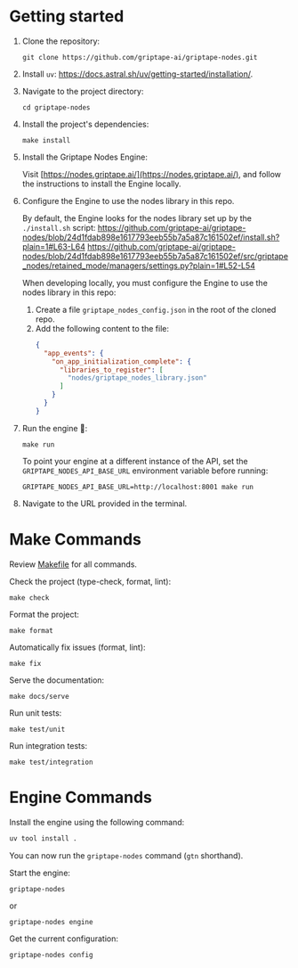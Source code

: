 # Getting started

1. Clone the repository:

   ```shell
   git clone https://github.com/griptape-ai/griptape-nodes.git
   ```

1. Install `uv`: https://docs.astral.sh/uv/getting-started/installation/.

1. Navigate to the project directory:

   ```shell
   cd griptape-nodes
   ```

1. Install the project's dependencies:

   ```shell
   make install
   ```

1. Install the Griptape Nodes Engine:

   Visit [https://nodes.griptape.ai/](https://nodes.griptape.ai/), and follow the instructions to install the Engine locally.

1. Configure the Engine to use the nodes library in this repo.

   By default, the Engine looks for the nodes library set up by the `./install.sh` script:
   https://github.com/griptape-ai/griptape-nodes/blob/24d1fdab898e1617793eeb55b7a5a87c161502ef/install.sh?plain=1#L63-L64
   https://github.com/griptape-ai/griptape-nodes/blob/24d1fdab898e1617793eeb55b7a5a87c161502ef/src/griptape_nodes/retained_mode/managers/settings.py?plain=1#L52-L54

   When developing locally, you must configure the Engine to use the nodes library in this repo:

   1. Create a file `griptape_nodes_config.json` in the root of the cloned repo.
   1. Add the following content to the file:
      ```json
      {
        "app_events": {
          "on_app_initialization_complete": {
            "libraries_to_register": [
              "nodes/griptape_nodes_library.json"
            ]
          }
        }
      }
      ```

1. Run the engine 🚗:

   ```shell
   make run
   ```

   To point your engine at a different instance of the API, set the `GRIPTAPE_NODES_API_BASE_URL` environment variable before running:
   ```shell
   GRIPTAPE_NODES_API_BASE_URL=http://localhost:8001 make run
   ```
1. Navigate to the URL provided in the terminal.

# Make Commands

Review [Makefile](https://github.com/griptape-ai/griptape-nodes/blob/main/Makefile) for all commands.

Check the project (type-check, format, lint):

```shell
make check
```

Format the project:

```shell
make format
```

Automatically fix issues (format, lint):

```shell
make fix
```

Serve the documentation:

```shell
make docs/serve
```

Run unit tests:

```shell
make test/unit
```

Run integration tests:

```shell
make test/integration
```

# Engine Commands

Install the engine using the following command:

```bash
uv tool install .
```

You can now run the `griptape-nodes` command (`gtn` shorthand).

Start the engine:

```
griptape-nodes
```

or

```
griptape-nodes engine
```

Get the current configuration:

```
griptape-nodes config
```
